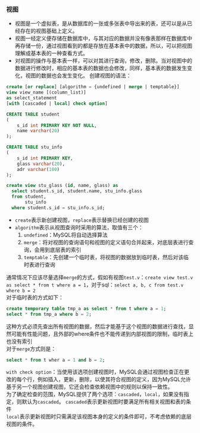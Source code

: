 ### 视图
* 视图是一个虚拟表，是从数据库的一张或多张表中导出来的表，还可以是从已经存在的视图基础上定义。    
* 视图一经定义便存储在数据库中，与其对应的数据并没有像表那样在数据库中再存储一份，通过视图看到的都是存放在基本表中的数据，所以，可以把视图理解成基本表的一种查看方式。     
* 对视图的操作与基本表一样，可以对其进行查询，修改，删除。当对视图中的数据进行修改时，相应的基本表的数据也会修改，同样，基本表的数据发生变化，视图的数据也会发生变化。
创建视图的语法：
```sql
create [or replace] [algorithm = {undefined | merge | temptable}]
view view_name [(column_list)]
as select_statement
[with [cascaded | local] check option]
```
```sql
CREATE TABLE student
(
    s_id int PRIMARY KEY NOT NULL,
    name varchar(20)
);

CREATE TABLE stu_info
(
    s_id int PRIMARY KEY,
    glass varchar(20),
    adr varchar(100)
);

create view stu_glass (id, name, glass) as
  select student.s_id, student.name, stu_info.glass
  from student,
       stu_info
  where student.s_id = stu_info.s_id;
```
* `create`表示新创建视图，`replace`表示替换已经创建的视图
* `algorithm`表示从视图查询时采用的算法，取值有三个：
    1. `undefined`：MySQL将自动选择算法
    2. `merge`：将对视图的查询语句和视图的定义语句合并起来，对底层表进行查询，会用到底层表的索引
    3. `temptable`：先创建一个临时表，将视图的数据放到临时表，然后对该临时表进行查询

通常情况下应该尽量选择`merge`的方式，假如有视图`test.v`：`create view test.v as select * from t where a = 1`，对于sql：`select a, b, c from test.v where b = 2`     
对于临时表的方式如下：
```sql
create temporary table tmp_a as select * from t where a = 1;
select * from tmp_a where b = 2;
```
这种方式必须先查出所有视图的数据，然后才能基于这个视图的数据进行查找，显然可能有性能问题，且外部的where条件也不能传递到内部视图的限制，临时表上也没有索引     
对于`merge`方式则是：
```sql
select * from t wher a = 1 and b = 2;
```
`with check option`：当使用该选项创建视图时，MySQL会通过视图检查正在更改的每个行，例如插入，更新，删除，以使其符合视图的定义，因为MySQL允许基于另一个视图创建视图，它还会检查依赖视图中的规则以保持一致性。    
为了确定检查的范围，MySQL提供了两个选项：`cascaded`，`local`，如果没有指定，则默认为`cascaded`。
`cascaded`表示更新视图时要满足所有相关视图和表的条件    
`local`表示更新视图时只需满足该视图本身的定义的条件即可，不考虑依赖的底层视图的条件。